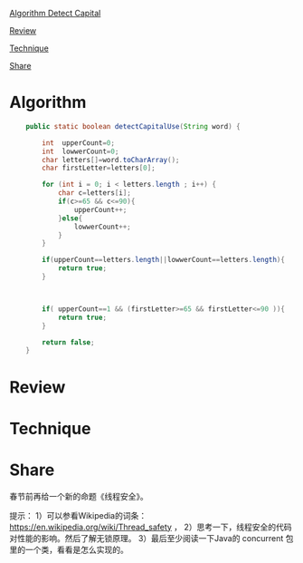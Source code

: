 
 [Algorithm Detect Capital](#algorithm)

 [Review](#review)

 [Technique](#technique)

 [Share ](#share)


# Algorithm

```java
    public static boolean detectCapitalUse(String word) {

        int  upperCount=0;
        int  lowwerCount=0;
        char letters[]=word.toCharArray();
        char firstLetter=letters[0];

        for (int i = 0; i < letters.length ; i++) {
            char c=letters[i];
            if(c>=65 && c<=90){
                upperCount++;
            }else{
                lowwerCount++;
            }
        }

        if(upperCount==letters.length||lowwerCount==letters.length){
            return true;
        }



        if( upperCount==1 && (firstLetter>=65 && firstLetter<=90 )){
            return true;
        }

        return false;
    }

```

# Review


# Technique


# Share

春节前再给一个新的命题《线程安全》。

提示：
1）可以参看Wikipedia的词条：https://en.wikipedia.org/wiki/Thread_safety ，
2）思考一下，线程安全的代码对性能的影响。然后了解无锁原理。
3）最后至少阅读一下Java的 concurrent 包里的一个类，看看是怎么实现的。









